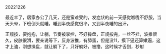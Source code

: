 20221226

最近羊了，居家办公了几天，还是蛮难受的，发症状的前一天感觉喉咙不舒服，当天头晕，下班倒头就睡，睡到半夜感觉很冷，又到半夜睡的出汗，

正规按，要抱抱，让躺，节奏被掌控，不好操盘，正规按完，一丝不挂，波推很久，皮肤很滑，要亲说等下，反身波推，有舔蛋，但是没11，摸下逼还算嫩逼，这才上油，刚想操盘，就让躺下了，只好躺好，被撸，这时候才舌到，秒射

